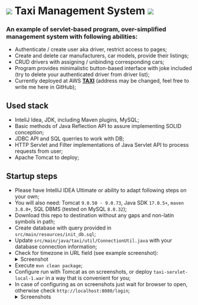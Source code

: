 
<h1><img src=https://user-images.githubusercontent.com/116804521/230764634-d4e661bd-423f-4af8-ab04-cd3ceb86ce31.jpg> Taxi Management System  
<img src=https://user-images.githubusercontent.com/116804521/230764634-d4e661bd-423f-4af8-ab04-cd3ceb86ce31.jpg></h1>
 
### An example of servlet-based program, over-simplified management system with following abilities:
<ul>
<li>Authenticate / create user aka driver, restrict access to pages;</li>
<li>Create and delete car manufacturers, car models, provide their listings;</li>
<li>CRUD drivers with assigning / unbinding corresponding cars;</li>
<li>Program provides minimalistic button-based interface with joke included (try to delete your authenticated driver from driver list);</li>
<li>Currently deployed at AWS <b><a href="http://16.16.94.18/index">TAXI</a></b> (address may be changed, feel free to write me here in GitHub);</li>
</ul>

## Used stack

<ul>
<li>InteliJ Idea, JDK, including Maven plugins, MySQL;</li>
<li>Basic methods of Java Reflection API to assure implementing SOLID conception;</li>
<li>JDBC API and SQL querries to work with DB;</li>
<li>HTTP Servlet and Filter implementations of Java Servlet API to process requests from user;</li>
<li>Apache Tomcat to deploy;</li>
</ul>

## Startup steps

<ul>
<li>Please have IntelliJ IDEA Ultimate or ability to adapt following steps on your own;</li>
<li>You will also need: Tomcat <code>9.0.50 - 9.0.73</code>, Java SDK <code>17.0.5+</code>, <code>maven 3.8.0+</code>, SQL DBMS (tested on MySQL <code>8.0.32</code>);</li>
<li>Download this repo to destination without any gaps and non-latin symbols in path;</li>
<li>Create database with query provided in <code>src/main/resources/init_db.sql</code>;</li>
<li>Update <code>src/main/java/taxi/util/ConnectionUtil.java</code> with your database connection information;</li>
<li>Check for timezone in URL field (see example screenshot):</li>
<details>
  <summary>Screenshot</summary>
<img src=https://user-images.githubusercontent.com/116804521/230735152-a1cd9112-025c-4930-9582-b6741ac51113.png>
</details>
<li>Execute <code>mvn clean package</code>;</li>
<li>Configure run with Tomcat as on screenshots, or deploy <code>taxi-servlet-local-1.war</code> in a way that is convenient for you;</li>
<li>In case of configuring as on screenshots just wait for browser to open, otherwise check <code>http://localhost:8080/login</code>;
<details>
  <summary>Screenshots</summary>
  <img src="https://user-images.githubusercontent.com/116804521/230735159-ac9c69a8-1c67-4af8-8562-a66e8688939c.png">
  <img src="https://user-images.githubusercontent.com/116804521/230735161-87206a30-d65c-411b-b40e-e87f643ecebb.jpg">
  <img src="https://user-images.githubusercontent.com/116804521/230735166-f78d17a7-344f-4dbe-bed5-38a4a3278fd7.png">
</details>
</ul>
